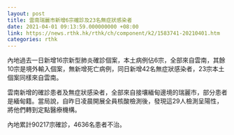 ```yaml
---
layout: post
title: 雲南瑞麗市新增6宗確診及23名無症狀感染者
date: 2021-04-01 09:13:59.000000000 +08:00
link: https://news.rthk.hk/rthk/ch/component/k2/1583741-20210401.htm
categories: rthk
---
```


內地過去一日新增16宗新型肺炎確診個案，本土病例佔6宗，全部來自雲南，其餘10宗是境外輸入個案，無新增死亡病例，同日新增42名無症狀感染者，23宗本土個案同樣來自雲南。

雲南新增的確診患者及無症狀感染者，全部來自接壤緬甸邊境的瑞麗市，部分患者是緬甸籍。當局說，自昨日凌晨開展全員核酸檢測後，發現這29人檢測呈陽性，將他們轉到定點醫療機構。

內地累計90217宗確診，4636名患者不治。
